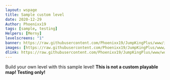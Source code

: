 ```yaml
---
layout: wspage
title: Sample custom level
date: 2020-12-29
Author: Phoenixx19
tags: [sample, testing]
Helpers: [Merny]
levelscreens: "1"
banner: https://raw.githubusercontent.com/Phoenixx19/JumpKingPlus/www/images/1_banner.png
images: [https://raw.githubusercontent.com/Phoenixx19/JumpKingPlus/www/images/1_banner.png, https://pbs.twimg.com/media/EreQjhKXIAI6wv6?format=jpg]
dlink: https://raw.githubusercontent.com/Phoenixx19/JumpKingPlus/www/workshop/files/SampleCustomLevel.zip
---
```


Build your own level with this sample level! __This is not a custom playable map! Testing only!__